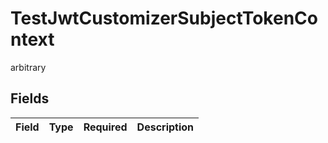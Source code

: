 # TestJwtCustomizerSubjectTokenContext

arbitrary


## Fields

| Field       | Type        | Required    | Description |
| ----------- | ----------- | ----------- | ----------- |
